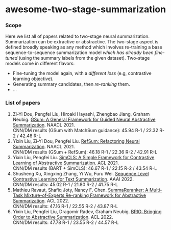 # awesome-two-stage-summarization

### Scope
Here we list all of papers related to two-stage neural summarization. Summarization can be extractive or abstractive. The two-stage aspect is defined broadly speaking as any method which involves re-training a base sequence-to-sequence summarization model *which has already been fine-tuned* (using the summary labels from the given dataset). Two-stage models come in different flavors:
* Fine-tuning the model again, with a *different loss* (e.g, contrastive learning objective).
* Generating summary candidates, then *re-ranking* them. 
* ...

### List of papers
1. Zi-Yi Dou, Pengfei Liu, Hiroaki Hayashi, Zhengbao Jiang, Graham Neubig. [GSum: A General Framework for Guided Neural Abstractive Summarization](https://arxiv.org/pdf/2010.08014.pdf). NAACL 2021.  
CNN/DM results (GSum with MatchSum guidance): 45.94 R-1 / 22.32 R-2 / 42.48 R-L
2. Yixin Liu, Zi-Yi Dou, Pengfei Liu. [RefSum: Refactoring Neural Summarization](https://arxiv.org/pdf/2104.07210.pdf). NAACL 2021.  
CNN/DM results (GSum + RefSum): 46.18 R-1 / 22.36 R-2 / 42.91 R-L
3. Yixin Liu, Pengfei Liu. [SimCLS: A Simple Framework for Contrastive Learning of Abstractive Summarization](https://arxiv.org/pdf/2106.01890.pdf). ACL 2021.  
CNN/DM results (BART + SimCLS): 46.67 R-1 / 22.15 R-2 / 43.54 R-L
4. Shusheng Xu, Xingxing Zhang, Yi Wu, Furu Wei. [Sequence Level Contrastive Learning for Text Summarization](https://arxiv.org/pdf/2109.03481.pdf). AAAI 2022.  
CNN/DM results: 45.02 R-1 / 21.80 R-2 / 41.75 R-L
5. Mathieu Ravaut, Shafiq Joty, Nancy F. Chen. [SummaReranker: A Multi-Task Mixture-of-Experts Re-ranking Framework for Abstractive Summarization](https://arxiv.org/pdf/2203.06569.pdf). ACL 2022.  
CNN/DM results: 47.16 R-1 / 22.55 R-2 / 43.87 R-L
6. Yixin Liu, Pengfei Liu, Dragomir Radev, Graham Neubig. [BRIO: Bringing Order to Abstractive Summarization](https://arxiv.org/pdf/2203.16804.pdf). ACL 2022.  
CNN/DM results: 47.78 R-1 / 23.55 R-2 / 44.57 R-L
